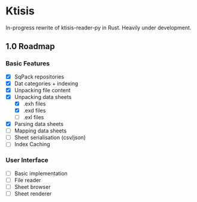 # Ktisis
In-progress rewrite of ktisis-reader-py in Rust. Heavily under development.

## 1.0 Roadmap

### Basic Features
- [x] SqPack repositories
- [x] Dat categories + indexing
- [x] Unpacking file content
- [x] Unpacking data sheets
  - [x] .exh files
  - [x] .exd files
  - [ ] .exl files
- [x] Parsing data sheets
- [ ] Mapping data sheets
- [ ] Sheet serialisation (csv/json)
- [ ] Index Caching

### User Interface
- [ ] Basic implementation
- [ ] File reader
- [ ] Sheet browser
- [ ] Sheet renderer
